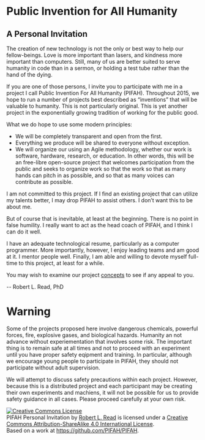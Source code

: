 # Public Invention for All Humanity

## A Personal Invitation

The creation of new technology is not the only or best way to help our fellow-beings. Love is more important than lasers, and kindness more important than computers. Still, many of us are better suited to serve humanity in code than in a sermon, or holding a test tube rather than the hand of the dying.

If you are one of those persons, I invite you to participate with me in a project I call Public Invention For All Humanity (PIFAH). Throughout 2015, we hope to run a number of projects best described as “inventions” that will be valuable to humanity. This is not particularly original. This is yet another project in the exponentially growing tradition of working for the public good.

What we do hope to use some modern principles:
* We will be completely transparent and open from the first.
* Everything we produce will be shared to everyone without exception.
* We will organize our using an Agile methodology, whether our work is software, hardware, research, or education.
In other words, this will be an free-libre open-source project that welcomes participation from the public and seeks to organize work so that the work so that as many hands can pitch in as possible, and so that as many voices can contribute as possible.

I am not committed to this project. If I find an existing project that can utilize my talents better, I may drop PIFAH to assist others. I don’t want this to be about me.

But of course that is inevitable, at least at the beginning. There is no point in false humility. I really want to act as the head coach of PIFAH, and I think I can do it well.

I have an adequate technological resume, particularly as a computer programmer. More importantly, however, I enjoy leading teams and am good at it. I mentor people well. Finally, I am able and willing to devote myself full-time to this project, at least for a while.

You may wish to examine our project [concepts](https://github.com/PIFAH/PIFAH/tree/master/ideas) to see if any appeal to you.

-- Robert L. Read, PhD

# Warning

Some of the projects proposed here involve dangerous chemicals, powerful forces, fire, explosive gases, and biological hazards.
Humanity an not advance without experiementation that involves some risk. The important thing is to remain safe 
at all times and not to proceed with an experiment until you have proper safety eqipment and training. In particular,
although we encourage young people to participate in PIFAH, they should not participate without adult supervision.

We will attempt to discuss safety precautions within each project.  However, because this is a distributed project 
and each participant may be creating their own experiments and machiens, it will not be possible for us to 
provide safety guidance in all cases.  Please proceed carefully at your own risk.

<a rel="license" href="http://creativecommons.org/licenses/by-sa/4.0/"><img alt="Creative Commons License" style="border-width:0" src="https://i.creativecommons.org/l/by-sa/4.0/88x31.png" /></a><br /><span xmlns:dct="http://purl.org/dc/terms/" href="http://purl.org/dc/dcmitype/Text" property="dct:title" rel="dct:type">PIFAH Personal Invitation</span> by <a xmlns:cc="http://creativecommons.org/ns#" href="https://github.com/PIFAH/PIFAH" property="cc:attributionName" rel="cc:attributionURL">Robert L. Read</a> is licensed under a <a rel="license" href="http://creativecommons.org/licenses/by-sa/4.0/">Creative Commons Attribution-ShareAlike 4.0 International License</a>.<br />Based on a work at <a xmlns:dct="http://purl.org/dc/terms/" href="https://github.com/PIFAH/PIFAH" rel="dct:source">https://github.com/PIFAH/PIFAH</a>.
